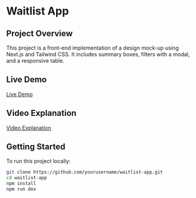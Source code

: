 # Waitlist App

## Project Overview
This project is a front-end implementation of a design mock-up using Next.js and Tailwind CSS. It includes summary boxes, filters with a modal, and a responsive table.

## Live Demo
[Live Demo](https://dashboard-nextjs-nine-green.vercel.app/)

## Video Explanation
[Video Explanation](https://drive.google.com/file/d/1FiX8pOWHE88cHxN2ZK6oVyg6Z_Qk4WiF/view)

## Getting Started
To run this project locally:
```bash
git clone https://github.com/yourusername/waitlist-app.git
cd waitlist-app
npm install
npm run dev
